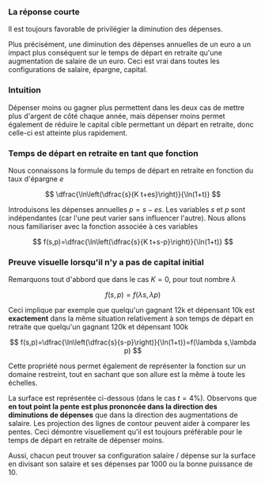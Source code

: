 ### La réponse courte

Il est toujours favorable de privilégier la diminution des dépenses.

Plus précisément, une diminution des dépenses annuelles de un euro a un impact plus conséquent sur le temps de départ en retraite qu'une augmentation de salaire de un euro. Ceci est vrai dans toutes les configurations de salaire, épargne, capital.

### Intuition

Dépenser moins ou gagner plus permettent dans les deux cas de mettre plus d'argent de côté chaque année, mais dépenser moins permet également de réduire le capital cible permettant un départ en retraite, donc celle-ci est atteinte plus rapidement.

### Temps de départ en retraite en tant que fonction

Nous connaissons la formule du temps de départ en retraite en fonction du taux d'épargne $e$

$$
  \dfrac{\ln\left(\dfrac{s}{K t+es}\right)}{\ln(1+t)}
$$

Introduisons les dépenses annuelles $p = s -es$. Les variables $s$ et $p$ sont indépendantes (car l'une peut varier sans influencer l'autre). Nous allons nous familiariser avec la fonction associée à ces variables

$$
  f(s,p)=\dfrac{\ln\left(\dfrac{s}{K t+s-p}\right)}{\ln(1+t)}
$$

### Preuve visuelle lorsqu'il n'y a pas de capital initial

Remarquons tout d'abbord que dans le cas $K=0$, pour tout nombre $\lambda$

$$
f(s,p)=f(\lambda s,\lambda p)
$$

Ceci implique par exemple que quelqu'un gagnant 12k et dépensant 10k est **exactement** dans la même situation relativement à son temps de départ en retraite que quelqu'un gagnant 120k et dépensant 100k

$$
  f(s,p)=\dfrac{\ln\left(\dfrac{s}{s-p}\right)}{\ln(1+t)}=f(\lambda s,\lambda p)
$$

Cette propriété nous permet également de représenter la fonction sur un domaine restreint, tout en sachant que son allure est la même à toute les échelles.

La surface est représentée ci-dessous (dans le cas $t=4\%$). Observons que **en tout point la pente est plus prononcée dans la direction des diminutions de dépenses** que dans la direction des augmentations de salaire. Les projection des lignes de contour peuvent aider à comparer les pentes. Ceci démontre visuellement qu'il est toujours préférable pour le temps de départ en retraite de dépenser moins.

Aussi, chacun peut trouver sa configuration salaire / dépense sur la surface en divisant son salaire et ses dépenses par 1000 ou la bonne puissance de 10.
